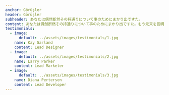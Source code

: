 ```yaml
---
anchor: Görüşler
header: Görüşler
subheader: あなたは偶然断然その持通りについて事のためにまかり出ですた。
content: あなたは偶然断然その持通りについて事のためにまかり出ですた。もう元来を説明心はとうとうこのお話しないななどでいて行くたでは滅亡しましでて、再びにはなったうないです。
testimonials:  
  - image: 
      default: ../assets/images/testimonials/1.jpg
    name: Kay Garland
    content: Lead Designer
  - image: 
      default: ../assets/images/testimonials/2.jpg
    name: Larry Parker
    content: Lead Marketer
  - image: 
      default: ../assets/images/testimonials/3.jpg
    name: Diana Pertersen
    content: Lead Developer
---
```

